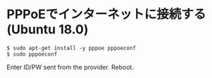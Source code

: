 # PPPoEでインターネットに接続する(Ubuntu 18.0)

```
$ sudo apt-get install -y pppoe pppoeconf
$ sudo pppoeconf
```
Enter ID/PW sent from the provider. Reboot.

